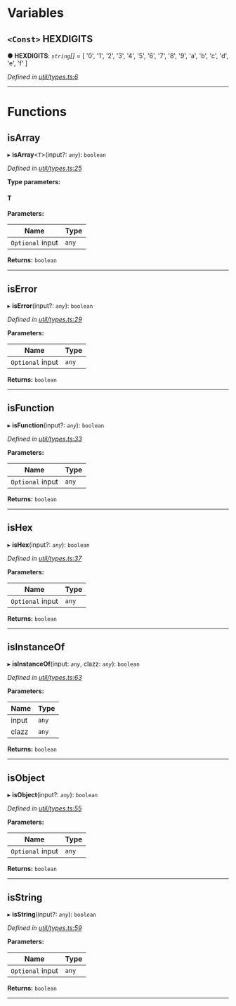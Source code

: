 

# Variables

<a id="hexdigits"></a>

## `<Const>` HEXDIGITS

**● HEXDIGITS**: *`string`[]* =  [
  '0',
  '1',
  '2',
  '3',
  '4',
  '5',
  '6',
  '7',
  '8',
  '9',
  'a',
  'b',
  'c',
  'd',
  'e',
  'f'
]

*Defined in [util/types.ts:6](https://github.com/paritytech/js-libs/blob/2fb8307/packages/abi/src/util/types.ts#L6)*

___

# Functions

<a id="isarray"></a>

##  isArray

▸ **isArray**<`T`>(input?: *`any`*): `boolean`

*Defined in [util/types.ts:25](https://github.com/paritytech/js-libs/blob/2fb8307/packages/abi/src/util/types.ts#L25)*

**Type parameters:**

#### T 
**Parameters:**

| Name | Type |
| ------ | ------ |
| `Optional` input | `any` |

**Returns:** `boolean`

___
<a id="iserror"></a>

##  isError

▸ **isError**(input?: *`any`*): `boolean`

*Defined in [util/types.ts:29](https://github.com/paritytech/js-libs/blob/2fb8307/packages/abi/src/util/types.ts#L29)*

**Parameters:**

| Name | Type |
| ------ | ------ |
| `Optional` input | `any` |

**Returns:** `boolean`

___
<a id="isfunction"></a>

##  isFunction

▸ **isFunction**(input?: *`any`*): `boolean`

*Defined in [util/types.ts:33](https://github.com/paritytech/js-libs/blob/2fb8307/packages/abi/src/util/types.ts#L33)*

**Parameters:**

| Name | Type |
| ------ | ------ |
| `Optional` input | `any` |

**Returns:** `boolean`

___
<a id="ishex"></a>

##  isHex

▸ **isHex**(input?: *`any`*): `boolean`

*Defined in [util/types.ts:37](https://github.com/paritytech/js-libs/blob/2fb8307/packages/abi/src/util/types.ts#L37)*

**Parameters:**

| Name | Type |
| ------ | ------ |
| `Optional` input | `any` |

**Returns:** `boolean`

___
<a id="isinstanceof"></a>

##  isInstanceOf

▸ **isInstanceOf**(input: *`any`*, clazz: *`any`*): `boolean`

*Defined in [util/types.ts:63](https://github.com/paritytech/js-libs/blob/2fb8307/packages/abi/src/util/types.ts#L63)*

**Parameters:**

| Name | Type |
| ------ | ------ |
| input | `any` |
| clazz | `any` |

**Returns:** `boolean`

___
<a id="isobject"></a>

##  isObject

▸ **isObject**(input?: *`any`*): `boolean`

*Defined in [util/types.ts:55](https://github.com/paritytech/js-libs/blob/2fb8307/packages/abi/src/util/types.ts#L55)*

**Parameters:**

| Name | Type |
| ------ | ------ |
| `Optional` input | `any` |

**Returns:** `boolean`

___
<a id="isstring"></a>

##  isString

▸ **isString**(input?: *`any`*): `boolean`

*Defined in [util/types.ts:59](https://github.com/paritytech/js-libs/blob/2fb8307/packages/abi/src/util/types.ts#L59)*

**Parameters:**

| Name | Type |
| ------ | ------ |
| `Optional` input | `any` |

**Returns:** `boolean`

___

